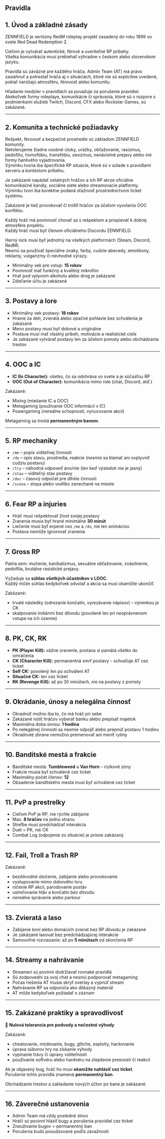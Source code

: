 ## Pravidla 

## 1. Úvod a základné zásady
ZENNFIELD je seriózny RedM roleplay projekt zasadený do roku 1899 vo svete Red Dead Redemption 2.

Cieľom je vytvárať autentické, férové a uveriteľné RP príbehy.  
Všetka komunikácia musí prebiehať výhradne v českom alebo slovenskom jazyku.

Pravidlá sú záväzné pre každého hráča. Admin Team (AT) má právo zasiahnuť a potrestať hráča aj v situáciách, ktoré nie sú explicitne uvedené, pokiaľ narúšajú atmosféru, férovosť alebo komunitu.

Hľadanie medzier v pravidlách sa považuje za porušenie pravidiel.  
Akékoľvek formy roleplaye, komunikácie či správania, ktoré sú v rozpore s podmienkami služieb Twitch, Discord, CFX alebo Rockstar Games, sú zakázané.

---

## 2. Komunita a technické požiadavky
Rešpekt, férovosť a bezpečné prostredie sú základom ZENNFIELD komunity.  
Netolerujeme žiadne osobné útoky, urážky, obťažovanie, rasizmus, pedofíliu, homofóbiu, transfóbiu, sexizmus, nenávistné prejavy alebo iné formy hanlivého vyjadrovania.  
Výnimku tvoria iba špecifické RP situácie, ktoré sú v súlade s pravidlami serveru a kontextom príbehu.

Je zakázané napádať ostatných hráčov a ich RP skrze oficiálne komunikačné kanály, sociálne siete alebo streamovacie platformy.  
Výnimku tvorí iba korektne podaná sťažnosť prostredníctvom ticket systému.

Zakázané je tiež provokovať či trolliť hráčov za účelom vyvolania OOC konfliktu.

Každý hráč má povinnosť chovať sa s rešpektom a prispievať k dobrej atmosfére projektu.  
Každý hráč musí byť členom oficiálneho Discordu ZENNFIELD.

Herný nick musí byť jednotný na všetkých platformách (Steam, Discord, RedM).  
Nesmú sa používať špeciálne znaky, farby, cudzie abecedy, emotikony, reklamy, vulgarizmy či nevhodné výrazy.

- Minimálny vek pre vstup: **15 rokov**  
- Povinnosť mať funkčný a kvalitný mikrofón  
- Hrať pod vplyvom alkoholu alebo drog je zakázané  
- Zdieľanie účtu je zakázané  

---

## 3. Postavy a lore
- Minimálny vek postavy: **18 rokov**  
- Hranie za deti, zvieratá alebo opačné pohlavie bez schválenia je zakázané  
- Meno postavy musí byť dobové a originálne  
- Postava musí mať vlastný príbeh, motivácie a realistické ciele  
- Je zakázané vytvárať postavy len za účelom pomsty alebo obchádzania trestov  

---

## 4. OOC a IC
- **IC (In Character):** všetko, čo sa odohráva vo svete a je súčasťou RP  
- **OOC (Out of Character):** komunikácia mimo role (chat, Discord, atď.)

Zakázané:
- Mixing (miešanie IC a OOC)
- Metagaming (používanie OOC informácií v IC)
- Powergaming (nereálne schopnosti, vynucovanie akcií)

Metagaming sa trestá **permanentným banom**.

---

## 5. RP mechaniky
- `/me` – popis viditeľnej činnosti  
- `/do` – opis stavu, prostredia, reakcie (nesmie sa klamať ani ovplyvniť cudziu postavu)  
- `/try` – náhodná odpoveď áno/nie (len keď výsledok nie je jasný)  
- `/stav` – viditeľný stav postavy  
- `/doc` – časový odpočet pre dlhšie činnosti  
- `/scena` – stopa alebo vodítko zanechané na mieste  

---

## 6. Fear RP a injuries
- Hráč musí rešpektovať život svojej postavy  
- Zranenia musia byť hrané minimálne **30 minút**  
- Liečenie musí byť erpené cez `/me` a `/do`, nie len animáciou  
- Postava nemôže ignorovať zranenia  

---

## 7. Gross RP
Patria sem: mučenie, kanibalizmus, sexuálne obťažovanie, znásilnenie, pedofília, brutálne rasistické prejavy.  

Vyžaduje sa **súhlas všetkých účastníkov v LOOC**.  
Každý môže súhlas kedykoľvek odvolať a akcia sa musí okamžite ukončiť.  

Zakázané:
- trvalé následky (odrezanie končatín, vyrezávanie nápisov) – výnimkou je CK  
- skalpovanie indiánmi bez dôvodu (povolené len pri neoprávnenom vstupe na ich územie)  

---

## 8. PK, CK, RK
- **PK (Player Kill):** vážne zranenie, postava si pamätá všetko do omráčenia  
- **CK (Character Kill):** permanentná smrť postavy – schvaľuje AT cez ticket  
- **Self CK:** povolený len po schválení AT  
- **Situačné CK:** len cez ticket  
- **RK (Revenge Kill):** až po 30 minútach, nie na postavy z pomsty  

---

## 9. Okrádanie, únosy a nelegálna činnosť
- Okradnúť možno iba to, čo má hráč pri sebe  
- Zakázané nútiť hráčov vyberať banku alebo prepísať majetok  
- Maximálna doba únosu: **1 hodina**  
- Po nelegálnej činnosti sa nesmie odpojiť alebo prepnúť postavu 1 hodinu  
- Okradnuté zbrane nemožno premenovať ani meniť rytiny  

---

## 10. Banditské mestá a frakcie
- Banditské mestá: **Tumbleweed** a **Van Horn** – rizikové zóny  
- Frakcie musia byť schválené cez ticket  
- Maximálny počet členov: **12**  
- Obsadenie banditského mesta musí byť schválené cez ticket  

---

## 11. PvP a prestrelky
- Cieľom PvP je RP, nie rýchle zabíjanie  
- Max. **8 hráčov** na jednu stranu  
- Streľbe musí predchádzať interakcia  
- Duel = PK, nie CK  
- Combat Log (odpojenie zo situácie) je prísne zakázaný  

---

## 12. Fail, Troll a Trash RP
Zakázané:
- bezdôvodné útočenie, zabíjanie alebo provokovanie  
- vystupovanie mimo dobového loru  
- ničenie RP akcií, parodovanie postáv  
- ustreľovanie hláv a končatín bez dôvodu  
- nereálne správanie alebo parkour  

---

## 13. Zvieratá a laso
- Zabíjanie koní alebo domácich zvierat bez RP dôvodu je zakázané  
- Je zakázané lasovať bez predchádzajúcej interakcie  
- Samovoľné rozviazanie: až po **5 minútach** od skončenia RP  

---

## 14. Streamy a nahrávanie
- Streameri sú povinní dodržiavať rovnaké pravidlá  
- Sú zodpovední za svoj chat a nesmú podporovať metagaming  
- Počas riešenia AT musia skryť overlay a vypnúť stream  
- Nahrávanie RP sa odporúča ako dôkazný materiál  
- AT môže kedykoľvek požiadať o záznam  

---

## 15. Zakázané praktiky a spravodlivosť
🚫 **Nulová tolerancia pre podvody a nečestné výhody**

Zakázané:
- cheatovanie, módovanie, bugy, glitche, exploity, hackovanie  
- úprava súborov hry na získanie výhody  
- vypínanie trávy či úpravy viditeľnosti  
- používanie softvéru alebo hardvéru na zlepšenie presnosti či reakcií  

Ak je objavený bug, hráč ho musí **okamžite nahlásiť cez ticket**.  
Porušenie tohto pravidla znamená **permanentný ban**.  

Obchádzanie trestov a zakladanie nových účtov po bane je zakázané.  

---

## 16. Záverečné ustanovenia
- Admin Team má vždy posledné slovo  
- Hráči sú povinní hlásiť bugy a porušenia pravidiel cez ticket  
- Zneužívanie bugov = permanentný ban  
- Porušenia budú posudzované podľa závažnosti  

